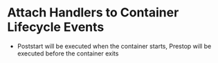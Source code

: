 # Attach Handlers to Container Lifecycle Events

* Poststart will be executed when the container starts, Prestop will be executed before the container exits
